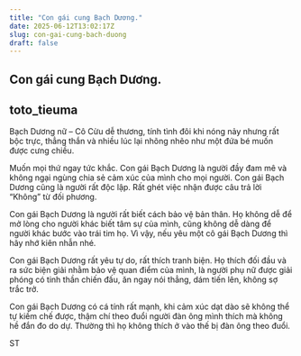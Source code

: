 ```yaml
---
title: "Con gái cung Bạch Dương."
date: 2025-06-12T13:02:17Z
slug: con-gai-cung-bach-duong
draft: false
---
```


## Con gái cung Bạch Dương.

## toto_tieuma

Bạch Dương nữ – Cô Cừu dễ thương, tính tình đôi khi nóng nảy nhưng rất bộc trực, thẳng thắn và nhiều lúc lại nhõng nhẽo như một đứa bé muốn được cưng chiều.
 
Muốn mọi thứ ngay tức khắc. Con gái Bạch Dương là người đầy đam mê và không ngại ngùng chia sẻ cảm xúc của mình cho mọi người. Con gái Bạch Dương cũng là người rất độc lập. Rất ghét việc nhận được câu trả lời “Không” từ đối phương.
 
Con gái Bạch Dương là người rất biết cách bảo vệ bản thân. Họ không dễ để mở lòng cho người khác biết tâm sự của mình, cũng không dễ dàng để người khác bước vào trái tim họ. Vì vậy, nếu yêu một cô gái Bạch Dương thì hãy nhớ kiên nhẫn nhé.
 
Con gái Bạch Dương rất yêu tự do, rất thích tranh biện. Họ thích đối đầu và ra sức biện giải nhằm bảo vệ quan điểm của mình, là người phụ nữ được giải phóng có tinh thần chiến đấu, ăn ngay nói thẳng, dám tiến lên, không sợ trắc trở.
 
Con gái Bạch Dương có cá tính rất mạnh, khi cảm xúc dạt dào sẽ không thể tự kiềm chế được, thậm chí theo đuổi người đàn ông mình thích mà không hề đắn đo do dự. Thường thì họ không thích ở vào thế bị đàn ông theo đuổi.
 
 
ST